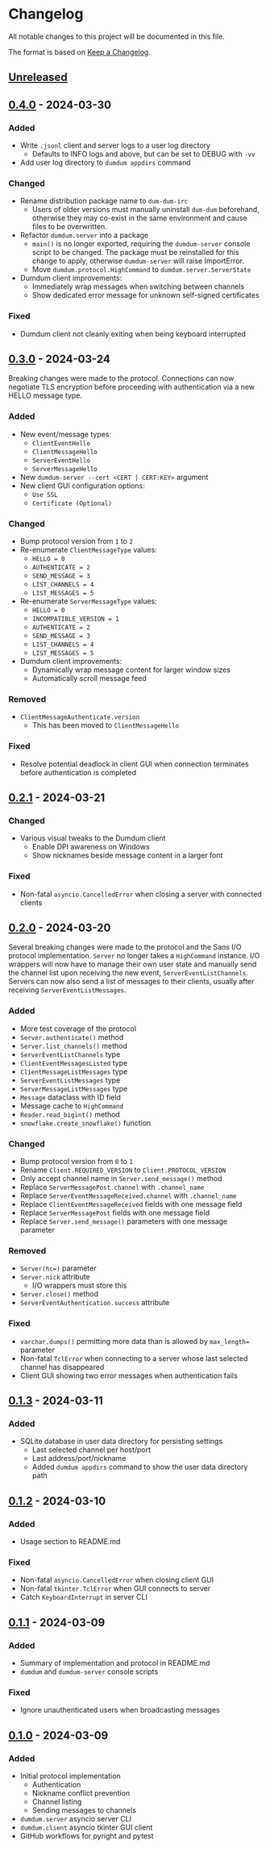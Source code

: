 # Changelog

All notable changes to this project will be documented in this file.

The format is based on [Keep a Changelog](https://keepachangelog.com/en/1.1.0/).

## [Unreleased]

## [0.4.0] - 2024-03-30

### Added

- Write `.jsonl` client and server logs to a user log directory
  - Defaults to INFO logs and above, but can be set to DEBUG with `-vv`
- Add user log directory to `dumdum appdirs` command

### Changed

- Rename distribution package name to `dum-dum-irc`
  - Users of older versions must manually uninstall `dum-dum` beforehand,
    otherwise they may co-exist in the same environment and cause files to be
    overwritten.
- Refactor `dumdum.server` into a package
  - `main()` is no longer exported, requiring the `dumdum-server` console script
    to be changed. The package must be reinstalled for this change to apply,
    otherwise `dumdum-server` will raise ImportError.
  - Move `dumdum.protocol.HighCommand` to `dumdum.server.ServerState`
- Dumdum client improvements:
  - Immediately wrap messages when switching between channels
  - Show dedicated error message for unknown self-signed certificates

### Fixed

- Dumdum client not cleanly exiting when being keyboard interrupted

## [0.3.0] - 2024-03-24

Breaking changes were made to the protocol. Connections can now negotiate
TLS encryption before proceeding with authentication via a new HELLO message type.

### Added

- New event/message types:
  - `ClientEventHello`
  - `ClientMessageHello`
  - `ServerEventHello`
  - `ServerMessageHello`
- New `dumdum-server --cert <CERT | CERT:KEY>` argument
- New client GUI configuration options:
  - `Use SSL`
  - `Certificate (Optional)`

### Changed

- Bump protocol version from `1` to `2`
- Re-enumerate `ClientMessageType` values:
  - `HELLO = 0`
  - `AUTHENTICATE = 2`
  - `SEND_MESSAGE = 3`
  - `LIST_CHANNELS = 4`
  - `LIST_MESSAGES = 5`
- Re-enumerate `ServerMessageType` values:
  - `HELLO = 0`
  - `INCOMPATIBLE_VERSION = 1`
  - `AUTHENTICATE = 2`
  - `SEND_MESSAGE = 3`
  - `LIST_CHANNELS = 4`
  - `LIST_MESSAGES = 5`
- Dumdum client improvements:
  - Dynamically wrap message content for larger window sizes
  - Automatically scroll message feed

### Removed

- `ClientMessageAuthenticate.version`
  - This has been moved to `ClientMessageHello`

### Fixed

- Resolve potential deadlock in client GUI when connection terminates
  before authentication is completed

## [0.2.1] - 2024-03-21

### Changed

- Various visual tweaks to the Dumdum client
  - Enable DPI awareness on Windows
  - Show nicknames beside message content in a larger font

### Fixed

- Non-fatal `asyncio.CancelledError` when closing a server with connected clients

## [0.2.0] - 2024-03-20

Several breaking changes were made to the protocol and the Sans I/O protocol
implementation. `Server` no longer takes a `HighCommand` instance.
I/O wrappers will now have to manage their own user state and manually
send the channel list upon receiving the new event, `ServerEventListChannels`.
Servers can now also send a list of messages to their clients,
usually after receiving `ServerEventListMessages`.

### Added

- More test coverage of the protocol
- `Server.authenticate()` method
- `Server.list_channels()` method
- `ServerEventListChannels` type
- `ClientEventMessagesListed` type
- `ClientMessageListMessages` type
- `ServerEventListMessages` type
- `ServerMessageListMessages` type
- `Message` dataclass with ID field
- Message cache to `HighCommand`
- `Reader.read_bigint()` method
- `snowflake.create_snowflake()` function

### Changed

- Bump protocol version from `0` to `1`
- Rename `Client.REQUIRED_VERSION` to `Client.PROTOCOL_VERSION`
- Only accept channel name in `Server.send_message()` method
- Replace `ServerMessagePost.channel` with `.channel_name`
- Replace `ServerEventMessageReceived.channel` with `.channel_name`
- Replace `ClientEventMessageReceived` fields with one message field
- Replace `ServerMessagePost` fields with one message field
- Replace `Server.send_message()` parameters with one message parameter

### Removed

- `Server(hc=)` parameter
- `Server.nick` attribute
  - I/O wrappers must store this
- `Server.close()` method
- `ServerEventAuthentication.success` attribute

### Fixed

- `varchar.dumps()` permitting more data than is allowed by `max_length=` parameter
- Non-fatal `TclError` when connecting to a server whose last selected channel
  has disappeared
- Client GUI showing two error messages when authentication fails

## [0.1.3] - 2024-03-11

### Added

- SQLite database in user data directory for persisting settings
  - Last selected channel per host/port
  - Last address/port/nickname
  - Added `dumdum appdirs` command to show the user data directory path

## [0.1.2] - 2024-03-10

### Added

- Usage section to README.md

### Fixed

- Non-fatal `asyncio.CancelledError` when closing client GUI
- Non-fatal `tkinter.TclError` when GUI connects to server
- Catch `KeyboardInterrupt` in server CLI

## [0.1.1] - 2024-03-09

### Added

- Summary of implementation and protocol in README.md
- `dumdum` and `dumdum-server` console scripts

### Fixed

- Ignore unauthenticated users when broadcasting messages

## [0.1.0] - 2024-03-09

### Added

- Initial protocol implementation
  - Authentication
  - Nickname conflict prevention
  - Channel listing
  - Sending messages to channels
- `dumdum.server` asyncio server CLI
- `dumdum.client` asyncio tkinter GUI client
- GitHub workflows for pyright and pytest

[Unreleased]: https://github.com/thegamecracks/dum-dum-irc/compare/v0.4.0...main
[0.4.0]: https://github.com/thegamecracks/dum-dum-irc/compare/v0.3.0...v0.4.0
[0.3.0]: https://github.com/thegamecracks/dum-dum-irc/compare/v0.2.1...v0.3.0
[0.2.1]: https://github.com/thegamecracks/dum-dum-irc/compare/v0.2.0...v0.2.1
[0.2.0]: https://github.com/thegamecracks/dum-dum-irc/compare/v0.1.3...v0.2.0
[0.1.3]: https://github.com/thegamecracks/dum-dum-irc/compare/v0.1.2...v0.1.3
[0.1.2]: https://github.com/thegamecracks/dum-dum-irc/compare/v0.1.1...v0.1.2
[0.1.1]: https://github.com/thegamecracks/dum-dum-irc/compare/v0.1.0...v0.1.1
[0.1.0]: https://github.com/thegamecracks/dum-dum-irc/releases/tag/v0.1.0
